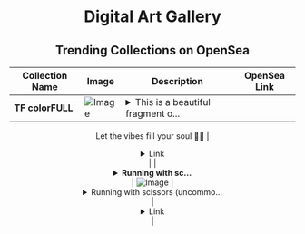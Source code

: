 <div align="center">

# Digital Art Gallery

## Trending Collections on OpenSea

| Collection Name                       | Image                                                                                     | Description                       | OpenSea Link                                                                                          |
|---------------------------------------|-------------------------------------------------------------------------------------------|-----------------------------------|--------------------------------------------------------------------------------------------------------|
| **TF colorFULL** | ![Image](https://i.seadn.io/s/raw/files/dda62d1a7eb31da536fed56cb0406169.jpg?w=500&auto=format?w=200&auto=format) | <details><summary>This is a beautiful fragment o...</summary>This is a beautiful fragment of “TermoFlow” genesis piece coming soon ! 

Let the vibes fill your soul 🌴💥</details> | <details><summary>Link</summary>[TF colorFULL](https://opensea.io/collection/tf-colorfull)</details> |
| **<details><summary>Running with sc...</summary>Running with scissors (uncommon)</details>** | ![Image](https://i.seadn.io/s/raw/files/c7942d81f6eb3de31d9b706fe83ea482.jpg?w=500&auto=format?w=200&auto=format) | <details><summary>Running with scissors (uncommo...</summary>Running with scissors (uncommon)
Agent 1776
schema://h
NFT artist/Seattle
09-27-24</details> | <details><summary>Link</summary>[Running with scissors (uncommon)](https://opensea.io/collection/running-with-scissors-uncommon)</details> |

</div>
